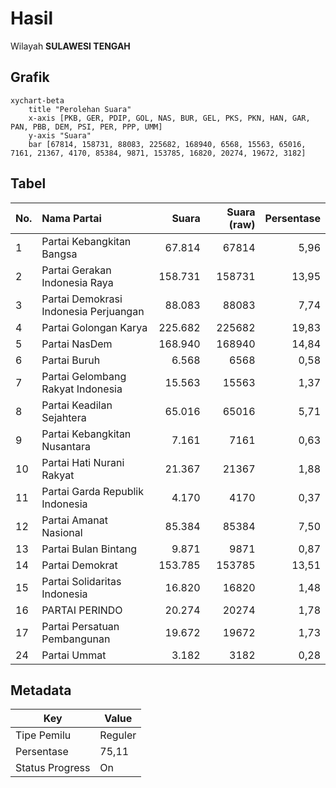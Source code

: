# Hasil

Wilayah **SULAWESI TENGAH**

## Grafik

```mermaid
xychart-beta
    title "Perolehan Suara"
    x-axis [PKB, GER, PDIP, GOL, NAS, BUR, GEL, PKS, PKN, HAN, GAR, PAN, PBB, DEM, PSI, PER, PPP, UMM]
    y-axis "Suara"
    bar [67814, 158731, 88083, 225682, 168940, 6568, 15563, 65016, 7161, 21367, 4170, 85384, 9871, 153785, 16820, 20274, 19672, 3182]
```

## Tabel

| No. | Nama Partai                           | Suara   | Suara (raw) | Persentase |
|:--- |:------------------------------------- | -------:| -----------:| ----------:|
| 1   | Partai Kebangkitan Bangsa             | 67.814  | 67814       | 5,96       |
| 2   | Partai Gerakan Indonesia Raya         | 158.731 | 158731      | 13,95      |
| 3   | Partai Demokrasi Indonesia Perjuangan | 88.083  | 88083       | 7,74       |
| 4   | Partai Golongan Karya                 | 225.682 | 225682      | 19,83      |
| 5   | Partai NasDem                         | 168.940 | 168940      | 14,84      |
| 6   | Partai Buruh                          | 6.568   | 6568        | 0,58       |
| 7   | Partai Gelombang Rakyat Indonesia     | 15.563  | 15563       | 1,37       |
| 8   | Partai Keadilan Sejahtera             | 65.016  | 65016       | 5,71       |
| 9   | Partai Kebangkitan Nusantara          | 7.161   | 7161        | 0,63       |
| 10  | Partai Hati Nurani Rakyat             | 21.367  | 21367       | 1,88       |
| 11  | Partai Garda Republik Indonesia       | 4.170   | 4170        | 0,37       |
| 12  | Partai Amanat Nasional                | 85.384  | 85384       | 7,50       |
| 13  | Partai Bulan Bintang                  | 9.871   | 9871        | 0,87       |
| 14  | Partai Demokrat                       | 153.785 | 153785      | 13,51      |
| 15  | Partai Solidaritas Indonesia          | 16.820  | 16820       | 1,48       |
| 16  | PARTAI PERINDO                        | 20.274  | 20274       | 1,78       |
| 17  | Partai Persatuan Pembangunan          | 19.672  | 19672       | 1,73       |
| 24  | Partai Ummat                          | 3.182   | 3182        | 0,28       |


## Metadata

| Key             | Value   |
| --------------- | ------- |
| Tipe Pemilu     | Reguler |
| Persentase      | 75,11   |
| Status Progress | On      |



